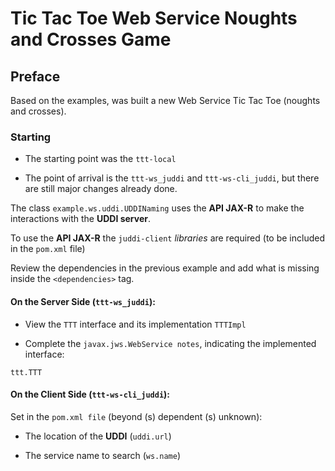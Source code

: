 # Tic Tac Toe Web Service Noughts and Crosses Game

## Preface

Based on the examples, was built a new Web Service Tic Tac Toe (noughts and crosses).


### Starting

- The starting point was the ```ttt-local```

- The point of arrival is the ```ttt-ws_juddi``` and ```ttt-ws-cli_juddi```, but there are still major changes
already done.

The class ```example.ws.uddi.UDDINaming``` uses the **API JAX-R** to make the interactions with the
**UDDI server**.

To use the **API JAX-R** the ```juddi-client``` *libraries* are required
(to be included in the ```pom.xml``` file)

Review the dependencies in the previous example and add what is missing inside the ```<dependencies>``` tag.


#### On the Server Side (```ttt-ws_juddi```):

- View the ```TTT``` interface and its implementation ```TTTImpl```

- Complete the ```javax.jws.WebService notes```, indicating the implemented interface:

```
ttt.TTT
```


#### On the Client Side (```ttt-ws-cli_juddi```):

Set in the ```pom.xml file``` (beyond (s) dependent (s) unknown):

- The location of the **UDDI** (```uddi.url```)

- The service name to search (```ws.name```)
